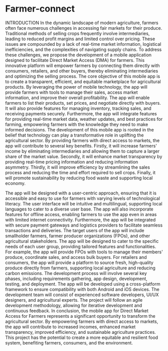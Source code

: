 # Farmer-connect

INTRODUCTION 
In the dynamic landscape of modern agriculture, farmers often face numerous 
challenges in accessing fair markets for their produce. Traditional methods of selling 
crops frequently involve intermediaries, leading to reduced profit margins and limited 
control over pricing. These issues are compounded by a lack of real-time market 
information, logistical inefficiencies, and the complexities of navigating supply chains. 
To address these challenges, we propose the development of a mobile application 
designed to facilitate Direct Market Access (DMA) for farmers. This innovative 
platform will empower farmers by connecting them directly with consumers, retailers, 
and other buyers, thereby eliminating intermediaries and optimizing the selling process. 
The core objective of this mobile app is to create a transparent, efficient, and 
equitable marketplace for agricultural products. By leveraging the power of mobile 
technology, the app will provide farmers with tools to manage their sales, access market 
information, and improve their overall profitability. The app will enable farmers to list 
their products, set prices, and negotiate directly with buyers. It will also provide features 
for managing inventory, tracking sales, and receiving payments securely. Furthermore, 
the app will integrate features for providing real-time market data, weather updates, and 
best practices for farming, empowering farmers with the knowledge they need to make 
informed decisions. 
The development of this mobile app is rooted in the belief that technology can 
play a transformative role in uplifting the agricultural sector. By providing farmers with 
direct access to markets, the app will contribute to several key benefits. Firstly, it will 
increase farmers' income by eliminating intermediaries and allowing them to capture a 
larger share of the market value. Secondly, it will enhance market transparency by 
providing real-time pricing information and reducing information asymmetry. Thirdly, 
it will improve efficiency by streamlining the sales process and reducing the time and 
effort required to sell crops. Finally, it will promote sustainability by reducing food 
waste and supporting local economy.
 
The app will be designed with a user-centric approach, ensuring that it is 
accessible and easy to use for farmers with varying levels of technological literacy. The 
user interface will be intuitive and multilingual, supporting local languages to cater to 
a diverse user base. The app will also incorporate features for offline access, enabling 
farmers to use the app even in areas with limited internet connectivity. Furthermore, the 
app will be integrated with secure payment gateways and logistics providers to facilitate 
seamless transactions and deliveries. 
The target users of the app will include smallholder farmers, farmer producer 
organizations (FPOs), and other agricultural stakeholders. The app will be designed to 
cater to the specific needs of each user group, providing tailored features and 
functionalities. For example, the app will provide FPOs with tools to manage their 
members' produce, coordinate sales, and access bulk buyers. For retailers and 
consumers, the app will provide a platform to source fresh, high-quality produce 
directly from farmers, supporting local agriculture and reducing carbon emissions. 
The development process will involve several key phases, including 
requirements gathering, app design, development, testing, and deployment. The app 
will be developed using a cross-platform framework to ensure compatibility with both 
Android and iOS devices. The development team will consist of experienced software 
developers, UI/UX designers, and agricultural experts. The project will follow an agile 
development methodology, allowing for iterative development and continuous 
feedback. 
In conclusion, the mobile app for Direct Market Access for Farmers represents 
a significant opportunity to transform the agricultural sector. By empowering farmers 
with direct access to markets, the app will contribute to increased incomes, enhanced 
market transparency, improved efficiency, and sustainable agriculture practices. This 
project has the potential to create a more equitable and resilient food system, benefiting 
farmers, consumers, and the environment.
